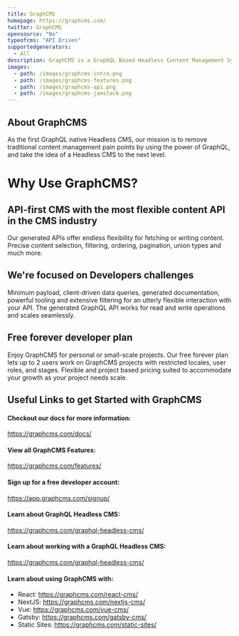 ```yaml
---
title: GraphCMS
homepage: https://graphcms.com/
twitter: GraphCMS
opensource: "No"
typeofcms: "API Driven"
supportedgenerators:
  - All
description: GraphCMS is a GraphQL Based Headless Content Management System
images:
  - path: /images/graphcms-intro.png
  - path: /images/graphcms-features.png
  - path: /images/graphcms-api.png
  - path: /images/graphcms-jamstack.png
---
```

## About GraphCMS
As the first GraphQL native Headless CMS, our mission is to remove traditional content management pain points by using the power of GraphQL, and take the idea of a Headless CMS to the next level.

# Why Use GraphCMS?

## API-first CMS with the most flexible content API in the CMS industry
Our generated APIs offer endless flexibility for fetching or writing content. Precise content selection, filtering, ordering, pagination, union types and much more.

## We're focused on Developers challenges
Minimum payload, client-driven data queries, generated documentation, powerful tooling and extensive filtering for an utterly flexible interaction with your API. 
The generated GraphQL API works for read and write operations and scales seamlessly.

## Free forever developer plan
Enjoy GraphCMS for personal or small-scale projects. Our free forever plan lets up to 2 users work on GraphCMS projects with restricted locales, user roles, and stages. Flexible and project based pricing suited to accommodate your growth as your project needs scale. 

## Useful Links to get Started with GraphCMS

#### Checkout our docs for more information:
https://graphcms.com/docs/

#### View all GraphCMS Features:
https://graphcms.com/features/

#### Sign up for a free developer account:
https://app.graphcms.com/signup/

#### Learn about GraphQL Headless CMS:
https://graphcms.com/graphql-headless-cms/

#### Learn about working with a GraphQL Headless CMS:
https://graphcms.com/graphql-headless-cms/

#### Learn about using GraphCMS with:
- React: https://graphcms.com/react-cms/
- NextJS: https://graphcms.com/nextjs-cms/
- Vue: https://graphcms.com/vue-cms/
- Gatsby: https://graphcms.com/gatsby-cms/
- Static Sites: https://graphcms.com/static-sites/
